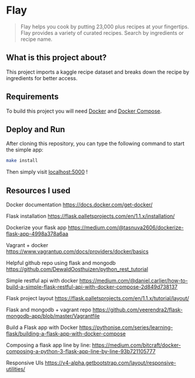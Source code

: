 # Flay
 > Flay helps you cook by putting 23,000 plus recipes at your fingertips. Flay provides a variety of curated recipes. Search by ingredients or recipe name.

## What is this project about?

This project imports a kaggle recipe dataset and breaks down the recipe by ingredients for better access.

## Requirements

To build this project you will need [Docker][Docker Install] and [Docker Compose][Docker Compose Install].

## Deploy and Run

After cloning this repository, you can type the following command to start the simple app:

```sh
make install
```

Then simply visit [localhost:5000][App] !


[Docker Install]:  https://docs.docker.com/install/
[Docker Compose Install]: https://docs.docker.com/compose/install/
[App]: http://127.0.0.1:5000
[here]: https://medium.com/@daniel.carlier/how-to-build-a-simple-flask-restful-api-with-docker-compose-2d849d738137

## Resources I used
Docker documentation
https://docs.docker.com/get-docker/

Flask installation
https://flask.palletsprojects.com/en/1.1.x/installation/

Dockerize your flask app
https://medium.com/@tasnuva2606/dockerize-flask-app-4998a378a6aa

Vagrant + docker
https://www.vagrantup.com/docs/providers/docker/basics

Helpful github repo using flask and mongodb
https://github.com/DewaldOosthuizen/python_rest_tutorial

Simple restful api with docker
https://medium.com/@daniel.carlier/how-to-build-a-simple-flask-restful-api-with-docker-compose-2d849d738137

Flask project layout
https://flask.palletsprojects.com/en/1.1.x/tutorial/layout/

Flask and mongodb + vagrant repo
https://github.com/veerendra2/flask-mongodb-app/blob/master/Vagrantfile

Build a Flask app with Docker
https://pythonise.com/series/learning-flask/building-a-flask-app-with-docker-compose

Composing a flask app line by line:
https://medium.com/bitcraft/docker-composing-a-python-3-flask-app-line-by-line-93b721105777

Responsive UIs
https://v4-alpha.getbootstrap.com/layout/responsive-utilities/
